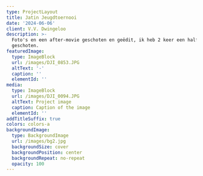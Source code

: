 ```yaml
---
type: ProjectLayout
title: Jatin Jeugdtoernooi
date: '2024-06-06'
client: V.V. Dwingeloo
description: >-
  Foto's en een after-movie geschoten en geëdit, ik heb 2 keer een half uur
  geschoten. 
featuredImage:
  type: ImageBlock
  url: /images/DJI_0853.JPG
  altText: '-'
  caption: ''
  elementId: ''
media:
  type: ImageBlock
  url: /images/DJI_0094.JPG
  altText: Project image
  caption: Caption of the image
  elementId: ''
addTitleSuffix: true
colors: colors-a
backgroundImage:
  type: BackgroundImage
  url: /images/bg2.jpg
  backgroundSize: cover
  backgroundPosition: center
  backgroundRepeat: no-repeat
  opacity: 100
---
```

